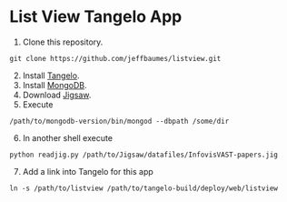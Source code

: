 List View Tangelo App
=====================

1. Clone this repository.
```
git clone https://github.com/jeffbaumes/listview.git
```
2. Install [Tangelo](http://kitware.github.io/tangelo/).
3. Install [MongoDB](http://mongodb.org).
4. Download [Jigsaw](http://www.jigsaw-analytics.net/).
5. Execute
```
/path/to/mongodb-version/bin/mongod --dbpath /some/dir
```
6. In another shell execute
```
python readjig.py /path/to/Jigsaw/datafiles/InfovisVAST-papers.jig
```
7. Add a link into Tangelo for this app
```
ln -s /path/to/listview /path/to/tangelo-build/deploy/web/listview
```
